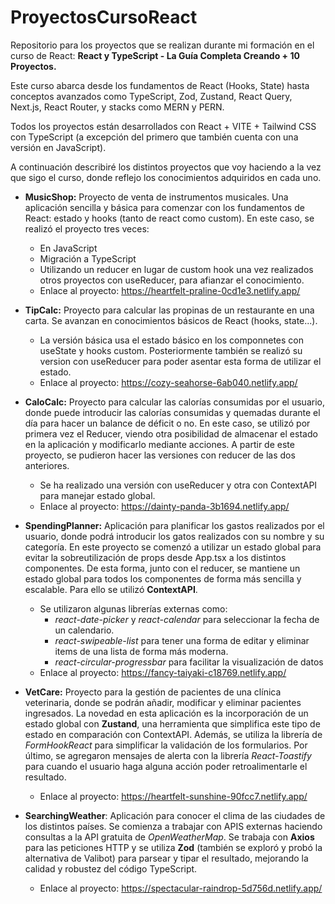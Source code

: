 # ProyectosCursoReact
Repositorio para los proyectos que se realizan durante mi formación en el curso de React: **React y TypeScript - La Guía Completa Creando + 10 Proyectos.** 

Este curso abarca desde los fundamentos de React (Hooks, State) hasta conceptos avanzados como TypeScript, Zod, Zustand, React Query, Next.js, React Router, y stacks como MERN y PERN.

Todos los proyectos están desarrollados con React + VITE + Tailwind CSS con TypeScript (a excepción del primero que también cuenta con una versión en JavaScript).


A continuación describiré los distintos proyectos que voy haciendo a la vez que sigo el curso, donde reflejo los conocimientos adquiridos en cada uno.

- **MusicShop:** Proyecto de venta de instrumentos musicales. Una aplicación sencilla y básica para comenzar con los fundamentos de React: estado y hooks (tanto de react como custom). En este caso, se realizó el proyecto tres veces:
    - En JavaScript
    - Migración a TypeScript
    - Utilizando un reducer en lugar de custom hook una vez realizados otros proyectos con useReducer, para afianzar el conocimiento.
    - Enlace al proyecto: https://heartfelt-praline-0cd1e3.netlify.app/

- **TipCalc:** Proyecto para calcular las propinas de un restaurante en una carta. Se avanzan en conocimientos básicos de React (hooks, state...).
    - La versión básica usa el estado básico en los componnetes con useState y hooks custom. Posteriormente también se realizó su version con useReducer para poder asentar esta forma de utilizar el estado.
    - Enlace al proyecto: https://cozy-seahorse-6ab040.netlify.app/

- **CaloCalc:** Proyecto para calcular las calorías consumidas por el usuario, donde puede introducir las calorías consumidas y quemadas durante el día para hacer un balance de déficit o no. En este caso, se utilizó por primera vez el Reducer, viendo otra posibilidad de almacenar el estado en la aplicación y modificarlo mediante acciones. A partir de este proyecto, se pudieron hacer las versiones con reducer de las dos anteriores.
    - Se ha realizado una versión con useReducer y otra con ContextAPI para manejar estado global.
    - Enlace al proyecto: https://dainty-panda-3b1694.netlify.app/

- **SpendingPlanner:** Aplicación para planificar los gastos realizados por el usuario, donde podrá introducir los gatos realizados con su nombre y su categoría. En este proyecto se comenzó a utilizar un estado global para evitar la sobreutilización de props desde App.tsx a los distintos componentes. De esta forma, junto con el reducer, se mantiene un estado global para todos los componentes de forma más sencilla y escalable. Para ello se utilizó **ContextAPI**.
    - Se utilizaron algunas librerías externas como:
        - *react-date-picker* y *react-calendar* para seleccionar la fecha de un calendario.
        - *react-swipeable-list* para tener una forma de editar y eliminar items de una lista de forma más moderna.
        - *react-circular-progressbar* para facilitar la visualización de datos
    - Enlace al proyecto: https://fancy-taiyaki-c18769.netlify.app/

- **VetCare:** Proyecto para la gestión de pacientes de una clínica veterinaria, donde se podrán añadir, modificar y eliminar pacientes ingresados. La novedad en esta aplicación es la incorporación de un estado global con **Zustand**, una herramienta que simplifica este tipo de estado en comparación con ContextAPI. Además, se utiliza la librería de *FormHookReact* para simplificar la validación de los formularios. Por último, se agregaron mensajes de alerta con la librería *React-Toastify* para cuando el usuario haga alguna acción poder retroalimentarle el resultado.
    - Enlace al proyecto: https://heartfelt-sunshine-90fcc7.netlify.app/

- **SearchingWeather**: Aplicación para conocer el clima de las ciudades de los distintos países. Se comienza a trabajar con APIS externas haciendo consultas a la API gratuita de *OpenWeatherMap*. Se trabaja con **Axios** para las peticiones HTTP y se utiliza **Zod** (también se exploró y probó la alternativa de Valibot) para parsear y tipar el resultado, mejorando la calidad y robustez del código TypeScript.
    - Enlace al proyecto: https://spectacular-raindrop-5d756d.netlify.app/

